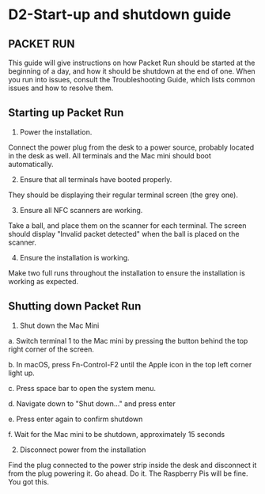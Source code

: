 # D2-Start-up and shutdown guide

## PACKET RUN

This guide will give instructions on how Packet Run should be started at the beginning of a day, and how it should be shutdown at the end of one. When you run into issues, consult the Troubleshooting Guide, which lists common issues and how to resolve them.

## Starting up Packet Run

1. Power the installation.

Connect the power plug from the desk to a power source, probably located in the desk as well. All terminals and the Mac mini should boot automatically.

2. Ensure that all terminals have booted properly.

They should be displaying their regular terminal screen (the grey one).

3. Ensure all NFC scanners are working.

Take a ball, and place them on the scanner for each terminal. The screen should display "Invalid packet detected" when the ball is placed on the scanner.

4. Ensure the installation is working.

Make two full runs throughout the installation to ensure the installation is working as expected.

## Shutting down Packet Run

1. Shut down the Mac Mini

a. Switch terminal 1 to the Mac mini by pressing the button behind the top right corner of the screen.

b. In macOS, press Fn-Control-F2 until the Apple icon in the top left corner light up.

c. Press space bar to open the system menu.

d. Navigate down to "Shut down..." and press enter

e. Press enter again to confirm shutdown

f. Wait for the Mac mini to be shutdown, approximately 15 seconds

2. Disconnect power from the installation

Find the plug connected to the power strip inside the desk and disconnect it from the plug powering it. Go ahead. Do it. The Raspberry Pis will be fine. You got this.
